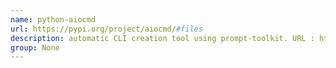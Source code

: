 ```yaml
---
name: python-aiocmd
url: https://pypi.org/project/aiocmd/#files
description: automatic CLI creation tool using prompt-toolkit. URL : https://pypi.org/project/aiocmd/#files Groups : None
group: None
---
```

